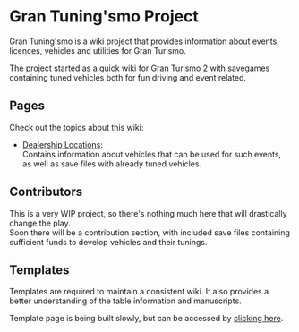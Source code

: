 Gran Tuning'smo Project
=======================

Gran Tuning'smo is a wiki project that provides information about
events, licences, vehicles and utilities for Gran Turismo.

The project started as a quick wiki for Gran Turismo 2 with
savegames containing tuned vehicles both for fun driving and event related.

Pages
-----

Check out the topics about this wiki:

- [Dealership Locations](/dealership/LIST.md):<br>
Contains information about vehicles that can be used for such events,
as well as save files with already tuned vehicles.

Contributors
------------

This is a very WIP project, so there's nothing much here that will drastically change
the play.<br>
Soon there will be a contribution section, with included save files containing sufficient funds
to develop vehicles and their tunings.

Templates
---------

Templates are required to maintain a consistent wiki. It also provides
a better understanding of the table information and manuscripts.

Template page is being built slowly, but can be accessed by [clicking here](/.template/INSTRUCTIONS.md).

